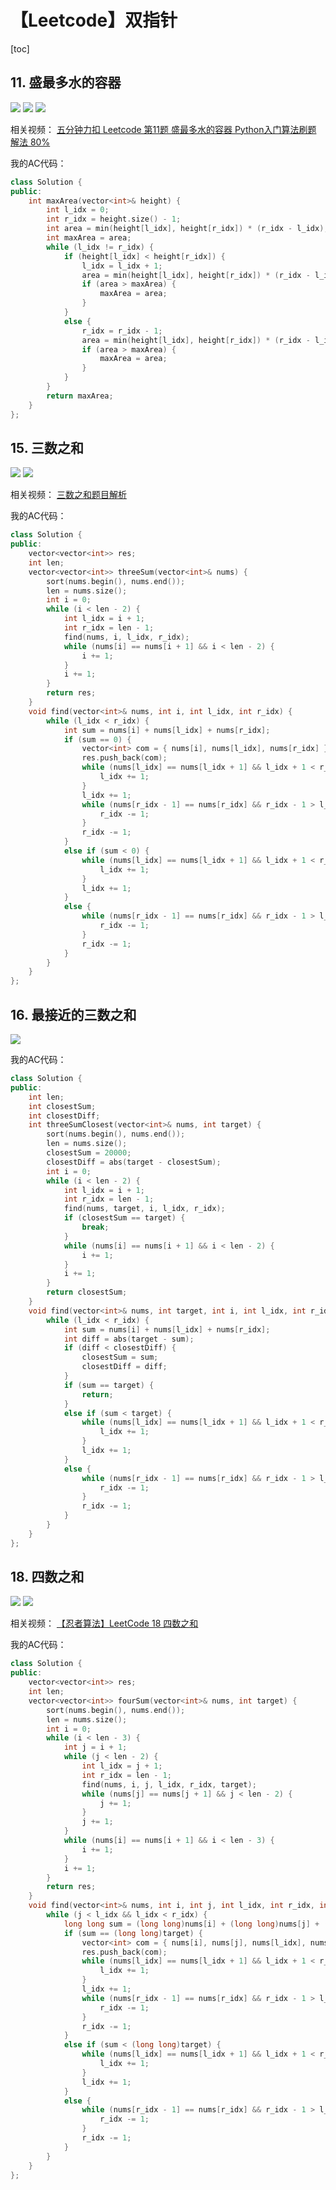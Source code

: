 # 【Leetcode】双指针



[toc]



## 11. 盛最多水的容器

![](D:\Notes\Leetcode\Leetcode.assets\11-1.png)
![](D:\Notes\Leetcode\Leetcode.assets\11-2.png)
![](D:\Notes\Leetcode\Leetcode.assets\11-3.png)

相关视频：
[五分钟力扣 Leetcode 第11题 盛最多水的容器  Python入门算法刷题 解法 80%](https://www.bilibili.com/video/BV1uc411h7XA)

我的AC代码：

```c++
class Solution {
public:
	int maxArea(vector<int>& height) {
		int l_idx = 0;
		int r_idx = height.size() - 1;
		int area = min(height[l_idx], height[r_idx]) * (r_idx - l_idx);
		int maxArea = area;
		while (l_idx != r_idx) {
			if (height[l_idx] < height[r_idx]) {
				l_idx = l_idx + 1;
				area = min(height[l_idx], height[r_idx]) * (r_idx - l_idx);
				if (area > maxArea) {
					maxArea = area;
				}
			}
			else {
				r_idx = r_idx - 1;
				area = min(height[l_idx], height[r_idx]) * (r_idx - l_idx);
				if (area > maxArea) {
					maxArea = area;
				}
			}
		}
		return maxArea;
	}
};
```



## 15. 三数之和

![](D:\Notes\Leetcode\Leetcode.assets\15-1.png)
![](D:\Notes\Leetcode\Leetcode.assets\15-2.png)

相关视频：
[三数之和题目解析](https://www.bilibili.com/video/BV1kU4y1a7Pj)

我的AC代码：

```c++
class Solution {
public:
	vector<vector<int>> res;
	int len;
	vector<vector<int>> threeSum(vector<int>& nums) {
		sort(nums.begin(), nums.end());
		len = nums.size();
		int i = 0;
		while (i < len - 2) {
			int l_idx = i + 1;
			int r_idx = len - 1;
			find(nums, i, l_idx, r_idx);
			while (nums[i] == nums[i + 1] && i < len - 2) {
				i += 1;
			}
			i += 1;
		}
		return res;
	}
	void find(vector<int>& nums, int i, int l_idx, int r_idx) {
		while (l_idx < r_idx) {
			int sum = nums[i] + nums[l_idx] + nums[r_idx];
			if (sum == 0) {
				vector<int> com = { nums[i], nums[l_idx], nums[r_idx] };
				res.push_back(com);
				while (nums[l_idx] == nums[l_idx + 1] && l_idx + 1 < r_idx) {
					l_idx += 1;
				}
				l_idx += 1;
				while (nums[r_idx - 1] == nums[r_idx] && r_idx - 1 > l_idx) {
					r_idx -= 1;
				}
				r_idx -= 1;
			}
			else if (sum < 0) {
				while (nums[l_idx] == nums[l_idx + 1] && l_idx + 1 < r_idx) {
					l_idx += 1;
				}
				l_idx += 1;
			}
			else {
				while (nums[r_idx - 1] == nums[r_idx] && r_idx - 1 > l_idx) {
					r_idx -= 1;
				}
				r_idx -= 1;
			}
		}
	}
};
```



## 16. 最接近的三数之和

![](D:\Notes\Leetcode\Leetcode.assets\16.png)

我的AC代码：

```c++
class Solution {
public:
	int len;
	int closestSum;
	int closestDiff;
	int threeSumClosest(vector<int>& nums, int target) {
		sort(nums.begin(), nums.end());
		len = nums.size();
		closestSum = 20000;
		closestDiff = abs(target - closestSum);
		int i = 0;
		while (i < len - 2) {
			int l_idx = i + 1;
			int r_idx = len - 1;
			find(nums, target, i, l_idx, r_idx);
			if (closestSum == target) {
				break;
			}
			while (nums[i] == nums[i + 1] && i < len - 2) {
				i += 1;
			}
			i += 1;
		}
		return closestSum;
	}
	void find(vector<int>& nums, int target, int i, int l_idx, int r_idx) {
		while (l_idx < r_idx) {
			int sum = nums[i] + nums[l_idx] + nums[r_idx];
			int diff = abs(target - sum);
			if (diff < closestDiff) {
				closestSum = sum;
				closestDiff = diff;
			}
			if (sum == target) {
				return;
			}
			else if (sum < target) {
				while (nums[l_idx] == nums[l_idx + 1] && l_idx + 1 < r_idx) {
					l_idx += 1;
				}
				l_idx += 1;
			}
			else {
				while (nums[r_idx - 1] == nums[r_idx] && r_idx - 1 > l_idx) {
					r_idx -= 1;
				}
				r_idx -= 1;
			}
		}
	}
};
```



## 18. 四数之和

![](D:\Notes\Leetcode\Leetcode.assets\18-1.png)
![](D:\Notes\Leetcode\Leetcode.assets\18-2.png)

相关视频：
[【忍者算法】LeetCode 18 四数之和](https://www.bilibili.com/video/BV1r341147JQ)

我的AC代码：

```c++
class Solution {
public:
	vector<vector<int>> res;
	int len;
	vector<vector<int>> fourSum(vector<int>& nums, int target) {
		sort(nums.begin(), nums.end());
		len = nums.size();
		int i = 0;
		while (i < len - 3) {
			int j = i + 1;
			while (j < len - 2) {
				int l_idx = j + 1;
				int r_idx = len - 1;
				find(nums, i, j, l_idx, r_idx, target);
				while (nums[j] == nums[j + 1] && j < len - 2) {
					j += 1;
				}
				j += 1;
			}
			while (nums[i] == nums[i + 1] && i < len - 3) {
				i += 1;
			}
			i += 1;
		}
		return res;
	}
	void find(vector<int>& nums, int i, int j, int l_idx, int r_idx, int target) {
		while (j < l_idx && l_idx < r_idx) {
			long long sum = (long long)nums[i] + (long long)nums[j] + (long long)nums[l_idx] + (long long)nums[r_idx];
			if (sum == (long long)target) {
				vector<int> com = { nums[i], nums[j], nums[l_idx], nums[r_idx] };
				res.push_back(com);
				while (nums[l_idx] == nums[l_idx + 1] && l_idx + 1 < r_idx) {
					l_idx += 1;
				}
				l_idx += 1;
				while (nums[r_idx - 1] == nums[r_idx] && r_idx - 1 > l_idx) {
					r_idx -= 1;
				}
				r_idx -= 1;
			}
			else if (sum < (long long)target) {
				while (nums[l_idx] == nums[l_idx + 1] && l_idx + 1 < r_idx) {
					l_idx += 1;
				}
				l_idx += 1;
			}
			else {
				while (nums[r_idx - 1] == nums[r_idx] && r_idx - 1 > l_idx) {
					r_idx -= 1;
				}
				r_idx -= 1;
			}
		}
	}
};
```



